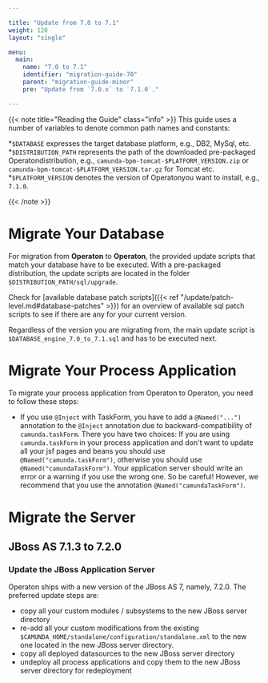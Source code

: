 ```yaml
---

title: "Update from 7.0 to 7.1"
weight: 120
layout: "single"

menu:
  main:
    name: "7.0 to 7.1"
    identifier: "migration-guide-70"
    parent: "migration-guide-minor"
    pre: "Update from `7.0.x` to `7.1.0`."

---
```


{{< note title="Reading the Guide" class="info" >}}
This guide uses a number of variables to denote common path names and constants:

*`$DATABASE` expresses the target database platform, e.g., DB2, MySql, etc.
*`$DISTRIBUTION_PATH` represents the path of the downloaded pre-packaged Operatondistribution, e.g., `camunda-bpm-tomcat-$PLATFORM_VERSION.zip` or `camunda-bpm-tomcat-$PLATFORM_VERSION.tar.gz` for Tomcat etc.
*`$PLATFORM_VERSION` denotes the version of Operatonyou want to install, e.g., `7.1.0`.

{{< /note >}}


# Migrate Your Database

For migration from **Operaton** to **Operaton**, the provided update scripts that match your database have to be executed.
With a pre-packaged distribution, the update scripts are located in the folder `$DISTRIBUTION_PATH/sql/upgrade`.

Check for [available database patch scripts]({{< ref "/update/patch-level.md#database-patches" >}}) for an overview of available sql patch scripts  to see if there are any for your current version.

Regardless of the version you are migrating from, the main update script is `$DATABASE_engine_7.0_to_7.1.sql` and has to be executed next.


# Migrate Your Process Application

To migrate your process application from Operaton to Operaton, you need to follow these steps:

* If you use `@Inject` with TaskForm, you have to add a `@Named("...")` annotation to the `@Inject` annotation due to backward-compatibility of `camunda.taskForm`.
  There you have two choices: If you are using `camunda.taskForm` in your process application and don't want to update all your jsf pages and beans you should use `@Named("camunda.taskForm")`,
  otherwise you should use `@Named("camundaTaskForm")`. Your application server should write an error or a warning if you use the wrong one. So be careful! However, we recommend that you use the annotation `@Named("camundaTaskForm")`.


# Migrate the Server

## JBoss AS 7.1.3 to 7.2.0

### Update the JBoss Application Server

Operaton ships with a new version of the JBoss AS 7, namely, 7.2.0.
The preferred update steps are:

* copy all your custom modules / subsystems to the new JBoss server directory
* re-add all your custom modifications from the existing `$CAMUNDA_HOME/standalone/configuration/standalone.xml` to the new one located in the new JBoss server directory.
* copy all deployed datasources to the new JBoss server directory
* undeploy all process applications and copy them to the new JBoss server directory for redeployment
